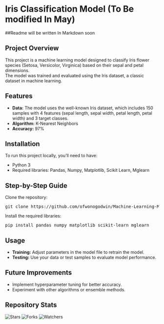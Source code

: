 # Iris Classification Model (To Be modified In May)

##Readme will be written In Markdown soon

## Project Overview
  This project is a machine learning model designed to classify Iris flower species (Setosa, Versicolor, Virginica) based on their sepal and petal dimensions. <br>The model was trained and evaluated using the Iris dataset, a classic dataset in machine learning.<br>

## Features
<ul>
  <li><strong>Data:</strong> The model uses the well-known Iris dataset, which includes 150 samples with 4 features (sepal length, sepal width, petal length, petal width) and 3 target classes.</li>
  <li><strong>Algorithm:</strong> K-Nearest Neighbors</li>
  <li><strong>Accuracy:</strong> 97%</li>
</ul>

## Installation 
<p>To run this project locally, you’ll need to have:</p>
<ul>
  <li>Python 3</li>
  <li>Required libraries: Pandas, Numpy, Matplotlib, Scikit Learn, Mglearn</li>
</ul>

<h2>Step-by-Step Guide</h2>
<p>Clone the repository:</p>
<pre>
git clone https://github.com/ofwonogodwin/Machine-Learning-Model-Classifying-Iris-Species
</pre>
<p>Install the required libraries:</p>
<pre>
pip install pandas numpy matplotlib scikit-learn mglearn
</pre>

<h2>Usage</h2>
<ul>
  <li><strong>Training:</strong> Adjust parameters in the model file to retrain the model.</li>
  <li><strong>Testing:</strong> Use your data or test samples to evaluate model performance.</li>
</ul>

<h2>Future Improvements</h2>
<ul>
  <li>Implement hyperparameter tuning for better accuracy.</li>
  <li>Experiment with other algorithms or ensemble methods.</li>
</ul>

<h2>Repository Stats</h2>
<p>
  <img alt="Stars" src="https://img.shields.io/github/stars/Arison99/Yo-clinic-v.1.0.2?style=social">
  <img alt="Forks" src="https://img.shields.io/github/forks/Arison99/Yo-clinic-v.1.0.2?style=social">
  <img alt="Watchers" src="https://img.shields.io/github/watchers/Arison99/Yo-clinic-v.1.0.2?style=social">
</p>
